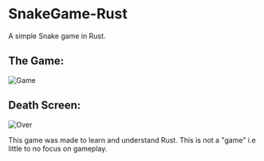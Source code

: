 # SnakeGame-Rust
 A simple Snake game in Rust. 
 
## The Game:
![Game](../main/Readme/gamescren.png)

## Death Screen:
![Over](../main/Readme/lostgame.png)

This game was made to learn and understand Rust. This is not a "game" i.e little to no focus on gameplay.
